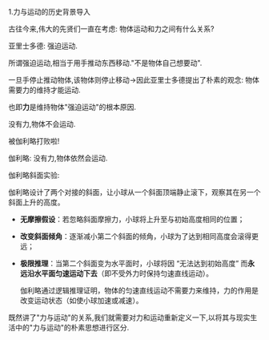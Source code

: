 1.力与运动的历史背景导入

古往今来,伟大的先贤们一直在考虑: 物体运动和力之间有什么关系?

亚里士多德: 强迫运动.

所谓强迫运动,相当于用手推动东西移动."不是物体自己想要动".

一旦手停止推动物体,该物体则停止移动&rarr;因此亚里士多德提出了朴素的观念: 物体需要力的维持才能运动.

也即**力**是维持物体"强迫运动"的根本原因.

没有力,物体不会运动.



被伽利略打败啦!



伽利略: 没有力,物体依然会运动.

伽利略斜面实验:

伽利略设计了两个对接的斜面，让小球从一个斜面顶端静止滚下，观察其在另一个斜面上升的高度。

- **无摩擦假设**：若忽略斜面摩擦力，小球将上升至与初始高度相同的位置；

- **改变斜面倾角**：逐渐减小第二个斜面的倾角，小球为了达到相同高度会滚得更远；

- **极限推理**：当第二个斜面变为水平面时，小球将因 “无法达到初始高度” 而**永远沿水平面匀速运动下去**（即不受外力时保持匀速直线运动）。

  伽利略通过逻辑推理证明，物体的匀速直线运动不需要力来维持，力的作用是改变运动状态（如使小球加速或减速）。



既然讲了"力与运动"的关系,我们就需要对力和运动重新定义一下,以将其与现实生活中的"力与运动"的朴素思想进行区分.

